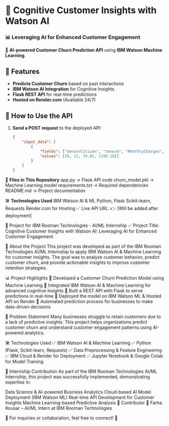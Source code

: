 # 🧠 Cognitive Customer Insights with Watson AI  
### 📊 Leveraging AI for Enhanced Customer Engagement  

🚀 **AI-powered Customer Churn Prediction API** using **IBM Watson Machine Learning**.

## 🔹 Features
- **Predicts Customer Churn** based on past interactions  
- **IBM Watson AI Integration** for Cognitive Insights  
- **Flask REST API** for real-time predictions  
- **Hosted on Render.com** (Available 24/7)  

## 📌 How to Use the API
1. **Send a POST request** to the deployed API:
   ```json
   {
       "input_data": [
           {
               "fields": ["SeniorCitizen", "tenure", "MonthlyCharges", "TotalCharges"],
               "values": [[0, 12, 79.85, 1290.10]]
           }
       ]
   }


📂 **Files in This Repository**
app.py → Flask API code
churn_model.pkl → Machine Learning model
requirements.txt → Required dependencies
README.md → Project documentation

🛠 **Technologies Used**
IBM Watson AI & ML
Python, Flask
Scikit-learn, Requests
Render.com for Hosting
✅ Live API URL:
👉 [Will be added after deployment]

📌 Project for IBM Rooman Technologies - AI/ML Internship
✅ Project Title:
Cognitive Customer Insights with Watson AI: Leveraging AI for Enhanced Customer Engagement

📌 About the Project
This project was developed as part of the IBM Rooman Technologies AI/ML Internship to apply IBM Watson AI & Machine Learning for customer insights. The goal was to analyze customer behavior, predict customer churn, and provide actionable insights to improve customer retention strategies.

📊 Project Highlights
🔹 Developed a Customer Churn Prediction Model using Machine Learning
🔹 Integrated IBM Watson AI & Machine Learning for advanced cognitive insights
🔹 Built a REST API with Flask to serve predictions in real-time
🔹 Deployed the model on IBM Watson ML & Hosted API on Render
🔹 Automated prediction process for businesses to make data-driven decisions

🔹 Problem Statement
Many businesses struggle to retain customers due to a lack of predictive insights. This project helps organizations predict customer churn and understand customer engagement patterns using AI-powered analytics.

🛠 Technologies Used
✅ IBM Watson AI & Machine Learning
✅ Python (Flask, Scikit-learn, Requests)
✅ Data Preprocessing & Feature Engineering
✅ IBM Cloud & Render for Deployment
✅ Jupyter Notebook & Google Colab for Model Training

🚀 Internship Contribution
As part of the IBM Rooman Technologies AI/ML Internship, this project was successfully implemented, demonstrating expertise in:

Data Science & AI-powered Business Analytics
Cloud-based AI Model Deployment (IBM Watson ML)
Real-time API Development for Customer Insights
Machine Learning-based Predictive Analysis
👤 Contributor
👤 Farha Kousar – AI/ML Intern at IBM Rooman Technologies

📌 For inquiries or collaboration, feel free to connect! 🚀




